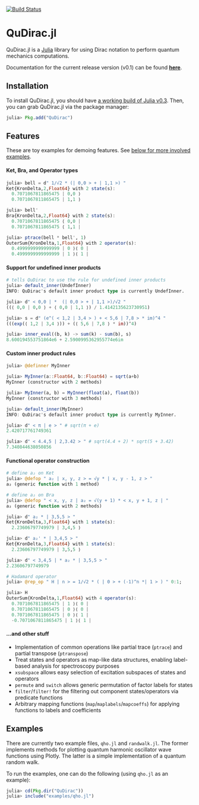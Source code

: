 [![Build Status](https://travis-ci.org/JuliaQuantum/QuDirac.jl.svg?branch=master)](https://travis-ci.org/JuliaQuantum/QuDirac.jl)
# QuDirac.jl

QuDirac.jl is a [Julia](http://julialang.org/) library for using Dirac notation to perform 
quantum mechanics computations. 

Documentation for the current release version (v0.1) can be found [**here**](http://qudiracjl.readthedocs.org/en/release-0.1/).

## Installation

To install QuDirac.jl, you should have [a working build of Julia v0.3](https://github.com/JuliaLang/julia#source-download-and-compilation). Then, you can grab QuDirac.jl via the package manager:

```julia
julia> Pkg.add("QuDirac")
```

## Features

These are toy examples for demoing features. See [below for more involved examples](https://github.com/JuliaQuantum/QuDirac.jl#examples).

#### Ket, Bra, and Operator types

```julia
julia> bell = d" 1/√2 * (| 0,0 > + | 1,1 >) "
Ket{KronDelta,2,Float64} with 2 state(s):
  0.7071067811865475 | 0,0 ⟩
  0.7071067811865475 | 1,1 ⟩

julia> bell'
Bra{KronDelta,2,Float64} with 2 state(s):
  0.7071067811865475 ⟨ 0,0 |
  0.7071067811865475 ⟨ 1,1 |

julia> ptrace(bell * bell', 1)
OuterSum{KronDelta,1,Float64} with 2 operator(s):
  0.4999999999999999 | 0 ⟩⟨ 0 |
  0.4999999999999999 | 1 ⟩⟨ 1 |
```

#### Support for undefined inner products

```julia
# tells QuDirac to use the rule for undefined inner products
julia> default_inner(UndefInner)
INFO: QuDirac's default inner product type is currently UndefInner.

julia> d" < 0,0 | *  (| 0,0 > + | 1,1 >)/√2 "
((⟨ 0,0 | 0,0 ⟩ + ⟨ 0,0 | 1,1 ⟩) / 1.4142135623730951)

julia> s = d" (e^( < 1,2 | 3,4 > ) + < 5,6 | 7,8 > * im)^4 "
(((exp(⟨ 1,2 | 3,4 ⟩)) + (⟨ 5,6 | 7,8 ⟩ * im))^4)

julia> inner_eval((b, k) -> sum(k) - sum(b), s)
8.600194553751864e6 + 2.5900995362955774e6im
```

#### Custom inner product rules

```julia
julia> @definner MyInner

julia> MyInner(a::Float64, b::Float64) = sqrt(a+b)
MyInner (constructor with 2 methods)

julia> MyInner(a, b) = MyInner(float(a), float(b))
MyInner (constructor with 3 methods)

julia> default_inner(MyInner)
INFO: QuDirac's default inner product type is currently MyInner.

julia> d" < π | e > " # sqrt(π + e)
2.420717761749361

julia> d" < 4.4,5 | 2,3.42 > " # sqrt(4.4 + 2) * sqrt(5 + 3.42)
7.340844638050856
```

#### Functional operator construction

```julia
# define a₂ on Ket
julia> @defop " a₂ | x, y, z > = √y * | x, y - 1, z > "
a₂ (generic function with 1 method)

# define a₂ on Bra
julia> @defop " < x, y, z | a₂ = √(y + 1) * < x, y + 1, z | "
a₂ (generic function with 2 methods)

julia> d" a₂ * | 3,5,5 > "
Ket{KronDelta,3,Float64} with 1 state(s):
  2.23606797749979 | 3,4,5 ⟩

julia> d" a₂' * | 3,4,5 > "
Ket{KronDelta,3,Float64} with 1 state(s):
  2.23606797749979 | 3,5,5 ⟩

julia> d" < 3,4,5 | * a₂ * | 3,5,5 > "
2.23606797749979

# Hadamard operator
julia> @rep_op " H | n > = 1/√2 * ( | 0 > + (-1)^n *| 1 > ) " 0:1;

julia> H
OuterSum{KronDelta,1,Float64} with 4 operator(s):
  0.7071067811865475 | 1 ⟩⟨ 0 |
  0.7071067811865475 | 0 ⟩⟨ 0 |
  0.7071067811865475 | 0 ⟩⟨ 1 |
  -0.7071067811865475 | 1 ⟩⟨ 1 |
```

#### ...and other stuff

- Implementation of common operations like partial trace (`ptrace`) and partial transpose (`ptranspose`)
- Treat states and operators as map-like data structures, enabling label-based analysis for spectroscopy purposes
- `xsubspace` allows easy selection of excitation subspaces of states and operators
- `permute` and `switch` allows generic permutation of factor labels for states
- `filter`/`filter!` for the filtering out component states/operators via predicate functions
- Arbitrary mapping functions (`map`/`maplabels`/`mapcoeffs`) for applying functions to labels and coefficients

## Examples

There are currently two example files, `qho.jl` and `randwalk.jl`. The former implements methods for plotting quantum harmonic oscillator wave functions using Plotly. The latter is a simple implementation of a quantum random 
walk.

To run the examples, one can do the following (using `qho.jl` as an example):

```julia
julia> cd(Pkg.dir("QuDirac"))
julia> include("examples/qho.jl")
```
